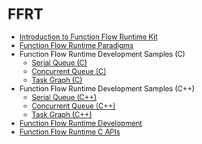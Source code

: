 # FFRT

- [Introduction to Function Flow Runtime Kit](ffrt-overview.md)
- [Function Flow Runtime Paradigms](ffrt-concurrency-paradigm.md)
- Function Flow Runtime Development Samples (C)
  - [Serial Queue (C)](ffrt-concurrency-serial-queue-c.md)
  - [Concurrent Queue (C)](ffrt-concurrency-concurrent-queue-c.md)
  - [Task Graph (C)](ffrt-concurrency-graph-c.md)
- Function Flow Runtime Development Samples (C++)
  - [Serial Queue (C++)](ffrt-concurrency-serial-queue-cpp.md)
  - [Concurrent Queue (C++)](ffrt-concurrency-concurrent-queue-cpp.md)
  - [Task Graph (C++)](ffrt-concurrency-graph-cpp.md)
- [Function Flow Runtime Development](ffrt-development-guideline.md)
- [Function Flow Runtime C APIs](ffrt-api-guideline-c.md)

